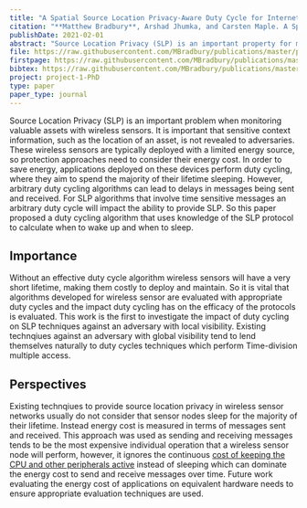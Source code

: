 ```yaml
---
title: "A Spatial Source Location Privacy-Aware Duty Cycle for Internet of Things Sensor Networks"
citation: "**Matthew Bradbury**, Arshad Jhumka, and Carsten Maple. A Spatial Source Location Privacy-Aware Duty Cycle for Internet of Things Sensor Networks. *ACM Transactions on Internet of Things*, 2(1):1–32, February 2021. [doi:10.1145/3430379](https://doi.org/10.1145/3430379)."
publishDate: 2021-02-01
abstract: "Source Location Privacy (SLP) is an important property for monitoring assets in privacy-critical sensor network and Internet of Things applications. Many SLP-aware routing techniques exist, with most striking a tradeoff between SLP and other key metrics such as energy (due to battery power). Typically, the number of messages sent has been used as a proxy for the energy consumed. Existing work (for SLP against a local attacker) does not consider the impact of sleeping via duty cycling to reduce the energy cost of an SLP-aware routing protocol. Therefore, two main challenges exist: (i) how to achieve a low duty cycle without loss of control messages that configure the SLP protocol and (ii) how to achieve high SLP without requiring a long time spent awake. In this article, we present a novel formalisation of a duty cycling protocol as a transformation process. Using derived transformation rules, we present the first duty cycling protocol for an SLP-aware routing protocol for a local eavesdropping attacker. Simulation results on grids demonstrate a duty cycle of 10%, while only increasing the capture ratio of the source by 3 percentage points, and testbed experiments on FlockLab demonstrate an 80% reduction in the average current draw."
file: https://raw.githubusercontent.com/MBradbury/publications/master/papers/TIOT2021.pdf
firstpage: https://raw.githubusercontent.com/MBradbury/publications/master/firstpages/TIOT2021.svg
bibtex: https://raw.githubusercontent.com/MBradbury/publications/master/bibtex/Bradbury_2021_SpatialSourceLocation.bib
project: project-1-PhD
type: paper
paper_type: journal
---
```


Source Location Privacy (SLP) is an important problem when monitoring valuable assets with wireless sensors. It is important that sensitive context information, such as the location of an asset, is not revealed to adversaries. These wireless sensors are typically deployed with a limited energy source, so protection approaches need to consider their energy cost. In order to save energy, applications deployed on these devices perform duty cycling, where they aim to spend the majority of their lifetime sleeping. However, arbitrary duty cycling algorithms can lead to delays in messages being sent and received. For SLP algorithms that involve time sensitive messages an arbitrary duty cycle will impact the ability to provide SLP. So this paper proposed a duty cycling algorithm that uses knowledge of the SLP protocol to calculate when to wake up and when to sleep.

<!-- readmore -->

## Importance

Without an effective duty cycle algorithm wireless sensors will have a very short lifetime, making them costly to deploy and maintain. So it is vital that algorithms developed for wireless sensor are evaluated with appropriate duty cycles and the impact duty cycling has on the efficacy of the protocols is evaluated. This work is the first to investigate the impact of duty cycling on SLP techniques against an adversary with local visibility. Existing technqiues against an adversary with global visibility tend to lend themselves naturally to duty cycles techniques which perform Time-division multiple access.

## Perspectives

Existing technqiues to provide source location privacy in wireless sensor networks usually do not consider that sensor nodes sleep for the majority of their lifetime. Instead energy cost is measured in terms of messages sent and received. This approach was used as sending and receiving messages tends to be the most expensive individual operation that a wireless sensor node will perform, however, it ignores the continuous [cost of keeping the CPU and other peripherals active](/publications/Bradbury_2019_ImpactDecreasingTransmit) instead of sleeping which can dominate the energy cost to send and receive messages over time. Future work evaluating the energy cost of applications on equivalent hardware needs to ensure appropriate evaluation techniques are used.
